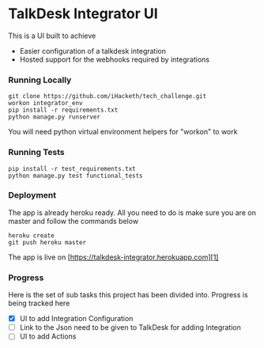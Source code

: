 # TalkDesk Integrator UI

This is a UI built to achieve

* Easier configuration of a talkdesk integration
* Hosted support for the webhooks required by integrations


### Running Locally

```
git clone https://github.com/iHacketh/tech_challenge.git
workon integrator_env
pip install -r requirements.txt
python manage.py runserver
```
You will need python virtual environment helpers for "workon" to work

### Running Tests

```
pip install -r test_requirements.txt
python manage.py test functional_tests
```

### Deployment

The app is already heroku ready. All you need to do is make sure you are on master and follow the commands below

```
heroku create
git push heroku master
```
The app is live on [https://talkdesk-integrator.herokuapp.com][1] 

[1]:https://talkdesk-integrator.herokuapp.com

### Progress

Here is the set of sub tasks this project has been divided into. Progress is being tracked here
- [x] UI to add Integration Configuration
- [ ] Link to the Json need to be given to TalkDesk for adding Integration
- [ ] UI to add Actions
